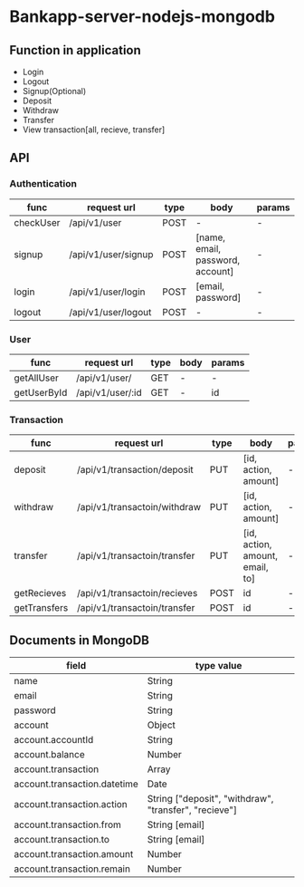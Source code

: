 # Bankapp-server-nodejs-mongodb

## Function in application
- Login
- Logout
- Signup(Optional)
- Deposit
- Withdraw
- Transfer
- View transaction[all, recieve, transfer]

## API 
### Authentication
| func | request url | type | body | params |
| --- | --- | --- | --- | --- | 
| checkUser | /api/v1/user | POST | - | - |
| signup | /api/v1/user/signup | POST | [name, email, password, account] | - |
| login | /api/v1/user/login | POST | [email, password] | - |
| logout | /api/v1/user/logout | POST | - | - |

### User
| func | request url | type | body | params |
| --- | --- | --- | --- | --- | 
| getAllUser | /api/v1/user/ | GET | - | - |
| getUserById | /api/v1/user/:id | GET | - | id |

### Transaction
| func | request url | type | body | params |
| --- | --- | --- | --- | --- | 
| deposit | /api/v1/transaction/deposit | PUT | [id, action, amount] | - |
| withdraw | /api/v1/transactoin/withdraw | PUT | [id, action, amount] | - |
| transfer | /api/v1/transactoin/transfer | PUT | [id, action, amount, email, to] | - |
| getRecieves | /api/v1/transactoin/recieves | POST | id | - |
| getTransfers | /api/v1/transactoin/transfer | POST | id | - |


## Documents in MongoDB
| field | type value |
| --- | --- |
| name | String |
| email | String |
| password | String |
| account | Object |
| account.accountId | String |
| account.balance | Number |
| account.transaction | Array |
| account.transaction.datetime | Date |
| account.transaction.action | String ["deposit", "withdraw", "transfer", "recieve"] |
| account.transaction.from | String [email] |
| account.transaction.to | String [email] |
| account.transaction.amount | Number |
| account.transaction.remain | Number |
